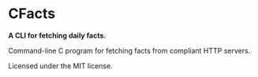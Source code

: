 # CFacts

**A CLI for fetching daily facts.**

Command-line C program for fetching facts from compliant HTTP servers.

Licensed under the MIT license.
